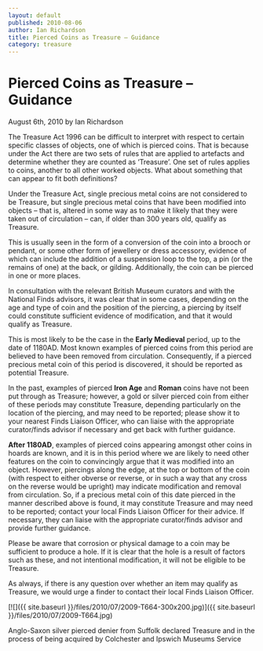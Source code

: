 ```yaml
---
layout: default
published: 2010-08-06
author: Ian Richardson
title: Pierced Coins as Treasure – Guidance
category: treasure
---
```


# Pierced Coins as Treasure – Guidance

August 6th, 2010 by Ian Richardson

The Treasure Act 1996 can be difficult to interpret with respect to certain specific classes of objects, one of which is pierced coins. That is because under the Act there are two sets of rules that are applied to artefacts and determine whether they are counted as ‘Treasure’. One set of rules applies to coins, another to all other worked objects. What about something that can appear to fit both definitions?

Under the Treasure Act, single precious metal coins are not considered to be Treasure, but single precious metal coins that have been modified into objects – that is, altered in some way as to make it likely that they were taken out of circulation – can, if older than 300 years old, qualify as Treasure.

This is usually seen in the form of a conversion of the coin into a brooch or pendant, or some other form of jewellery or dress accessory, evidence of which can include the addition of a suspension loop to the top, a pin (or the remains of one) at the back, or gilding. Additionally, the coin can be pierced in one or more places.

In consultation with the relevant British Museum curators and with the National Finds advisors, it was clear that in some cases, depending on the age and type of coin and the position of the piercing, a piercing by itself could constitute sufficient evidence of modification, and that it would qualify as Treasure.

This is most likely to be the case in the **Early Medieval** period, up to the date of 1180AD. Most known examples of pierced coins from this period are believed to have been removed from circulation. Consequently, if a pierced precious metal coin of this period is discovered, it should be reported as potential Treasure.

In the past, examples of pierced **Iron Age** and **Roman** coins have not been put through as Treasure; however, a gold or silver pierced coin from either of these periods may constitute Treasure, depending particularly on the location of the piercing, and may need to be reported; please show it to your nearest Finds Liaison Officer, who can liaise with the appropriate curator/finds advisor if necessary and get back with further guidance.

**After 1180AD**, examples of pierced coins appearing amongst other coins in hoards are known, and it is in this period where we are likely to need other features on the coin to convincingly argue that it was modified into an object. However, piercings along the edge, at the top or bottom of the coin (with respect to either obverse or reverse, or in such a way that any cross on the reverse would be upright) may indicate modification and removal from circulation. So, if a precious metal coin of this date pierced in the manner described above is found, it may constitute Treasure and may need to be reported; contact your local Finds Liaison Officer for their advice. If necessary, they can liaise with the appropriate curator/finds advisor and provide further guidance.

Please be aware that corrosion or physical damage to a coin may be sufficient to produce a hole. If it is clear that the hole is a result of factors such as these, and not intentional modification, it will not be eligible to be Treasure.

As always, if there is any question over whether an item may qualify as Treasure, we would urge a finder to contact their local Finds Liaison Officer.

[![]({{ site.baseurl }}/files/2010/07/2009-T664-300x200.jpg)]({{ site.baseurl }}/files/2010/07/2009-T664.jpg)

Anglo-Saxon silver pierced denier from Suffolk declared Treasure and in the process of being acquired by Colchester and Ipswich Museums Service